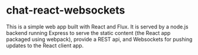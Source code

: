 # chat-react-websockets

This is a simple web app built with React and Flux. It is served by a node.js backend running Express
to serve the static content (the React app packaged using webpack), provide a REST api, and Websockets
for pushing updates to the React client app.
